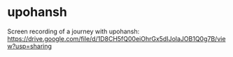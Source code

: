 # upohansh
Screen recording of a journey with upohansh:
https://drive.google.com/file/d/1D8CH5fQ00eiOhrGx5dIJolaJOB1Q0g7B/view?usp=sharing
